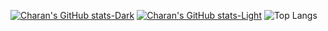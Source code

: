 [![Charan's GitHub stats-Dark](https://github-readme-stats.vercel.app/api?username=Charan-Mudiraj&show_icons=true&theme=dark#gh-dark-mode-only)](https://github.com/anuraghazra/github-readme-stats#gh-dark-mode-only)
[![Charan's GitHub stats-Light](https://github-readme-stats.vercel.app/api?username=Charan-Mudiraj&show_icons=true&theme=default#gh-light-mode-only)](https://github.com/anuraghazra/github-readme-stats#gh-light-mode-only)
![Top Langs](https://github-readme-stats.vercel.app/api/top-langs/?username=Charan-Mudiraj&layout=compact)
<!--
**Charan-Mudiraj/Charan-Mudiraj** is a ✨ _special_ ✨ repository because its `README.md` (this file) appears on your GitHub profile.

Here are some ideas to get you started:

- 🔭 I’m currently working on ...
- 🌱 I’m currently learning ...
- 👯 I’m looking to collaborate on ...
- 🤔 I’m looking for help with ...
- 💬 Ask me about ...
- 📫 How to reach me: ...
- 😄 Pronouns: ...
- ⚡ Fun fact: ...
-->
